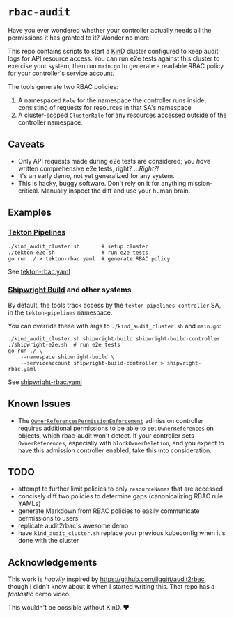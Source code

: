 # `rbac-audit`

Have you ever wondered whether your controller actually needs all the permissions it has granted to it? Wonder no more!

This repo contains scripts to start a [KinD](https://kind.sigs.k8s.io) cluster configured to keep audit logs for API resource access.
You can run e2e tests against this cluster to exercise your system, then run `main.go` to generate a readable RBAC policy for your controller's service account.

The tools generate two RBAC policies:

1. A namespaced `Role` for the namespace the controller runs inside, consisting of requests for resources in that SA's namespace
1. A cluster-scoped `ClusterRole` for any resources accessed outside of the controller namespace.

## Caveats

- Only API requests made during e2e tests are considered; you _have_ written comprehensive e2e tests, right? ..._Right?!_
- It's an early demo, not yet generalized for any system.
- This is hacky, buggy software. Don't rely on it for anything mission-critical. Manually inspect the diff and use your human brain.

## Examples

### [Tekton Pipelines](https://github.com/tektoncd/pipeline)

```
./kind_audit_cluster.sh       # setup cluster
./tekton-e2e.sh               # run e2e tests
go run ./ > tekton-rbac.yaml  # generate RBAC policy
```

See [tekton-rbac.yaml](./tekton-rbac.yaml)

### [Shipwright Build](https://github.com/shipwright-io/build) and other systems

By default, the tools track access by the `tekton-pipelines-controller` SA, in the `tekton-pipelines` namespace.

You can override these with args to `./kind_audit_cluster.sh` and `main.go`:

```
./kind_audit_cluster.sh shipwright-build shipwright-build-controller
./shipwright-e2e.sh  # run e2e tests
go run ./ \
    --namespace shipwright-build \
    --serviceaccount shipwright-build-controller > shipwright-rbac.yaml
```

See [shipwright-rbac.yaml](./shipwright-rbac.yaml)

## Known Issues

- The [`OwnerReferencesPermissionEnforcement`](https://kubernetes.io/docs/reference/access-authn-authz/admission-controllers/#ownerreferencespermissionenforcement) admission controller requires additional permissions to be able to set `OwnerReferences` on objects, which rbac-audit won't detect.
  If your controller sets `OwnerReferences`, especially with `blockOwnerDeletion`, and you expect to have this admission controller enabled, take this into consideration.

## TODO

- attempt to further limit policies to only `resourceNames` that are accessed
- concisely diff two policies to determine gaps (canonicalizing RBAC rule YAMLs)
- generate Markdown from RBAC policies to easily communicate permissions to users
- replicate audit2rbac's awesome demo
- have `kind_audit_cluster.sh` replace your previous kubeconfig when it's done with the cluster

## Acknowledgements

This work is _heavily_ inspired by https://github.com/liggitt/audit2rbac, though I didn't know about it when I started writing this. That repo has a _fantastic_ demo video.

This wouldn't be possible without KinD. ❤️
